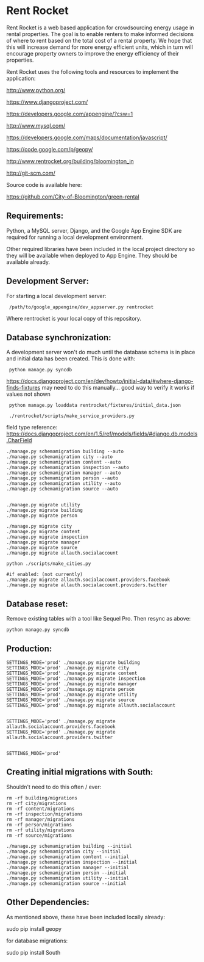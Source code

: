 Rent Rocket
============

Rent Rocket is a web based application for crowdsourcing energy usage in rental properties.  The goal is to enable renters to make informed decisions of where to rent based on the total cost of a rental property.  We hope that this will increase demand for more energy efficient units, which in turn will encourage property owners to improve the energy efficiency of their properties. 

Rent Rocket uses the following tools and resources to implement the application:

http://www.python.org/

https://www.djangoproject.com/

https://developers.google.com/appengine/?csw=1

http://www.mysql.com/

https://developers.google.com/maps/documentation/javascript/

https://code.google.com/p/geopy/

http://www.rentrocket.org/building/bloomington_in

http://git-scm.com/


Source code is available here:

https://github.com/City-of-Bloomington/green-rental

Requirements:
-----------------

Python, a MySQL server, Django, and the Google App Engine SDK are required for running a local development environment. 

Other required libraries have been included in the local project directory so they will be available when deployed to App Engine.  They should be available already. 

Development Server:
------------------------

For starting a local development server:

     /path/to/google_appengine/dev_appserver.py rentrocket

Where rentrocket is your local copy of this repository. 

Database synchronization:
----------------------------------

A development server won't do much until the database schema is in place and initial data has been created.  This is done with:

     python manage.py syncdb

https://docs.djangoproject.com/en/dev/howto/initial-data/#where-django-finds-fixtures
may need to do this manually... good way to verify it works if values not shown

     python manage.py loaddata rentrocket/fixtures/initial_data.json

     ./rentrocket/scripts/make_service_providers.py
     
field type reference:
https://docs.djangoproject.com/en/1.5/ref/models/fields/#django.db.models.CharField

    ./manage.py schemamigration building --auto
    ./manage.py schemamigration city --auto
    ./manage.py schemamigration content --auto
    ./manage.py schemamigration inspection --auto
    ./manage.py schemamigration manager --auto
    ./manage.py schemamigration person --auto
    ./manage.py schemamigration utility --auto
    ./manage.py schemamigration source --auto


    ./manage.py migrate utility
    ./manage.py migrate building
    ./manage.py migrate person
    
    ./manage.py migrate city
    ./manage.py migrate content
    ./manage.py migrate inspection
    ./manage.py migrate manager
    ./manage.py migrate source
    ./manage.py migrate allauth.socialaccount

    python ./scripts/make_cities.py

    #if enabled: (not currently)
    ./manage.py migrate allauth.socialaccount.providers.facebook
    ./manage.py migrate allauth.socialaccount.providers.twitter


Database reset:
----------------------------------

Remove existing tables with a tool like Sequel Pro.  Then resync as above:

    python manage.py syncdb


Production:
-------------------

    SETTINGS_MODE='prod' ./manage.py migrate building
    SETTINGS_MODE='prod' ./manage.py migrate city
    SETTINGS_MODE='prod' ./manage.py migrate content
    SETTINGS_MODE='prod' ./manage.py migrate inspection
    SETTINGS_MODE='prod' ./manage.py migrate manager
    SETTINGS_MODE='prod' ./manage.py migrate person
    SETTINGS_MODE='prod' ./manage.py migrate utility
    SETTINGS_MODE='prod' ./manage.py migrate source
    SETTINGS_MODE='prod' ./manage.py migrate allauth.socialaccount


    SETTINGS_MODE='prod' ./manage.py migrate allauth.socialaccount.providers.facebook
    SETTINGS_MODE='prod' ./manage.py migrate allauth.socialaccount.providers.twitter


    SETTINGS_MODE='prod' 


Creating initial migrations with South:
------------------------------------------

Shouldn't need to do this often / ever:

    rm -rf building/migrations
    rm -rf city/migrations
    rm -rf content/migrations
    rm -rf inspection/migrations
    rm -rf manager/migrations
    rm -rf person/migrations
    rm -rf utility/migrations
    rm -rf source/migrations

    ./manage.py schemamigration building --initial
    ./manage.py schemamigration city --initial
    ./manage.py schemamigration content --initial
    ./manage.py schemamigration inspection --initial
    ./manage.py schemamigration manager --initial
    ./manage.py schemamigration person --initial
    ./manage.py schemamigration utility --initial
    ./manage.py schemamigration source --initial



Other Dependencies:
-----------------------

As mentioned above, these have been included locally already:

   sudo pip install geopy

for database migrations:

   sudo pip install South


